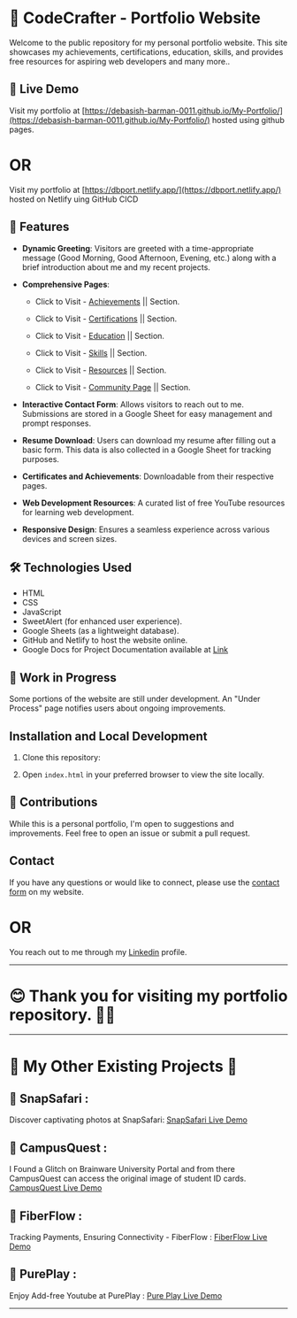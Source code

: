 # 📝 CodeCrafter - Portfolio Website

Welcome to the public repository for my personal portfolio website. This site showcases my achievements, certifications, education, skills, and provides free resources for aspiring web developers and many more..

## 🚀 Live Demo

Visit my portfolio at [https://debasish-barman-0011.github.io/My-Portfolio/](https://debasish-barman-0011.github.io/My-Portfolio/) hosted using github pages.

# OR

Visit my portfolio at [https://dbport.netlify.app/](https://dbport.netlify.app/) hosted on Netlify uing GitHub CICD

## 🌟 Features

- **Dynamic Greeting**: Visitors are greeted with a time-appropriate message (Good Morning, Good Afternoon, Evening, etc.) along with a brief introduction about me and my recent projects.

- **Comprehensive Pages**:

  - Click to Visit - [Achievements](https://debasish-barman-0011.github.io/My-Portfolio/Certifications.html) || Section.

  - Click to Visit - [Certifications](https://debasish-barman-0011.github.io/My-Portfolio/Certifications.html) || Section.

  - Click to Visit - [Education](https://debasish-barman-0011.github.io/My-Portfolio/Certifications.html) || Section.

  - Click to Visit - [Skills](https://debasish-barman-0011.github.io/My-Portfolio/Certifications.html) || Section.

  - Click to Visit - [Resources](https://debasish-barman-0011.github.io/My-Portfolio/Certifications.html) || Section.

  - Click to Visit - [Community Page](https://debasish-barman-0011.github.||My-Portfolio/Certifications.html) || Section.

- **Interactive Contact Form**: Allows visitors to reach out to me. Submissions are stored in a Google Sheet for easy management and prompt responses.

- **Resume Download**: Users can download my resume after filling out a basic form. This data is also collected in a Google Sheet for tracking purposes.

- **Certificates and Achievements**: Downloadable from their respective pages.

- **Web Development Resources**: A curated list of free YouTube resources for learning web development.

- **Responsive Design**: Ensures a seamless experience across various devices and screen sizes.

## 🛠️ Technologies Used

- HTML
- CSS
- JavaScript
- SweetAlert (for enhanced user experience).
- Google Sheets (as a lightweight database).
- GitHub and Netlify to host the website online.
- Google Docs for Project Documentation available at [Link]()

## 🎨 Work in Progress

Some portions of the website are still under development. An "Under Process" page notifies users about ongoing improvements.

## Installation and Local Development

1. Clone this repository:

2. Open `index.html` in your preferred browser to view the site locally.

## 📖 Contributions

While this is a personal portfolio, I'm open to suggestions and improvements. Feel free to open an issue or submit a pull request.

## Contact

If you have any questions or would like to connect, please use the [contact form](https://debasish-barman-0011.github.io/My-Portfolio/community.html#contact) on my website.

# OR

You reach out to me through my [Linkedin](https://www.linkedin.com/in/debasish-barman-923806280/)
profile.

---

# 😊 Thank you for visiting my portfolio repository. 🤷‍♂️

---

# 🚀 My Other Existing Projects 🚀

## 🌟 SnapSafari :

Discover captivating photos at SnapSafari: [SnapSafari Live Demo](https://snap-safari.netlify.app/)

## 🌟 CampusQuest :

I Found a Glitch on Brainware University Portal and from there CampusQuest can access the original image of student ID cards.
[CampusQuest Live Demo](https://debasish-barman-0011.github.io/Campus-Quest/)

## 🌟 FiberFlow :

Tracking Payments, Ensuring Connectivity - FiberFlow : [FiberFlow Live Demo](http://fiberflow.great-site.net/)

## 🌟 PurePlay :

Enjoy Add-free Youtube at PurePlay : [Pure Play Live Demo](https://pure-play.netlify.app/)

---
